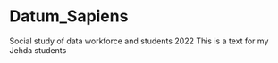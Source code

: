# Datum_Sapiens
Social study of data workforce and students
2022 This is a text for my Jehda students